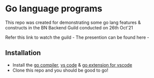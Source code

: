 # Go language programs

This repo was created for demonstrating some go lang features & constructs in the BN Backend Guild conducted on 26th Oct'21

Refer this link to watch the guild -
The presention can be found here -

## Installation

- Install the [go compiler](https://golang.org/), [vs code](https://code.visualstudio.com/) & [go extension for vscode](https://marketplace.visualstudio.com/items?itemName=golang.go)
- Clone this repo and you should be good to go!
